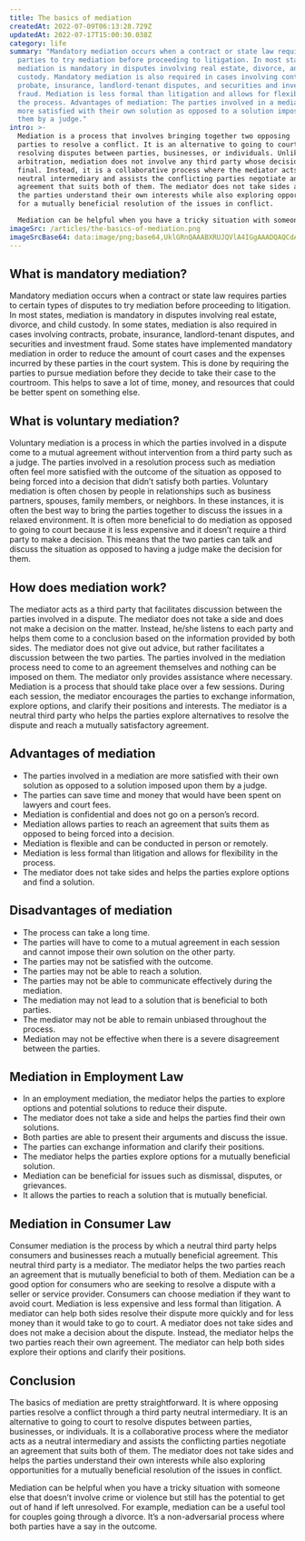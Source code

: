 ```yaml
---
title: The basics of mediation
createdAt: 2022-07-09T06:13:28.729Z
updatedAt: 2022-07-17T15:00:30.038Z
category: life
summary: "Mandatory mediation occurs when a contract or state law requires
  parties to try mediation before proceeding to litigation. In most states,
  mediation is mandatory in disputes involving real estate, divorce, and child
  custody. Mandatory mediation is also required in cases involving contracts,
  probate, insurance, landlord-tenant disputes, and securities and investment
  fraud. Mediation is less formal than litigation and allows for flexibility in
  the process. Advantages of mediation: The parties involved in a mediation are
  more satisfied with their own solution as opposed to a solution imposed upon
  them by a judge."
intro: >-
  Mediation is a process that involves bringing together two opposing
  parties to resolve a conflict. It is an alternative to going to court for
  resolving disputes between parties, businesses, or individuals. Unlike
  arbitration, mediation does not involve any third party whose decision becomes
  final. Instead, it is a collaborative process where the mediator acts as a
  neutral intermediary and assists the conflicting parties negotiate an
  agreement that suits both of them. The mediator does not take sides and helps
  the parties understand their own interests while also exploring opportunities
  for a mutually beneficial resolution of the issues in conflict. 

  Mediation can be helpful when you have a tricky situation with someone else that doesn’t involve crime or violence but still has the potential to get out of hand if left unresolved. Mediation might not be your first thought as an option in resolving conflict because of its non-adversarial nature. However, it can be a very useful tool and quite effective in most cases given its collaborative nature which gives both parties more input into finding a solution they are comfortable with and happy with at the same time.
imageSrc: /articles/the-basics-of-mediation.png
imageSrcBase64: data:image/png;base64,UklGRnQAAABXRUJQVlA4IGgAAADQAQCdASoKAAoAAUAmJZgCdAEQEp8FAAD+/U6JFczZzWw4jhq+zXV9hMOzPj4pAMfYLihh8kuhB50Er6rYcLqX31ESWhHowcru7URfXsmJb+8/D/k5M/hGX9Ap/7nJion5B1xubXnwAA==
---
```


## What is mandatory mediation?

Mandatory mediation occurs when a contract or state law requires parties to certain types of disputes to try mediation before proceeding to litigation. In most states, mediation is mandatory in disputes involving real estate, divorce, and child custody. In some states, mediation is also required in cases involving contracts, probate, insurance, landlord-tenant disputes, and securities and investment fraud.
Some states have implemented mandatory mediation in order to reduce the amount of court cases and the expenses incurred by these parties in the court system. This is done by requiring the parties to pursue mediation before they decide to take their case to the courtroom. This helps to save a lot of time, money, and resources that could be better spent on something else.

## What is voluntary mediation?

Voluntary mediation is a process in which the parties involved in a dispute come to a mutual agreement without intervention from a third party such as a judge. The parties involved in a resolution process such as mediation often feel more satisfied with the outcome of the situation as opposed to being forced into a decision that didn’t satisfy both parties.
Voluntary mediation is often chosen by people in relationships such as business partners, spouses, family members, or neighbors. In these instances, it is often the best way to bring the parties together to discuss the issues in a relaxed environment. It is often more beneficial to do mediation as opposed to going to court because it is less expensive and it doesn’t require a third party to make a decision. This means that the two parties can talk and discuss the situation as opposed to having a judge make the decision for them.

## How does mediation work?

The mediator acts as a third party that facilitates discussion between the parties involved in a dispute. The mediator does not take a side and does not make a decision on the matter. Instead, he/she listens to each party and helps them come to a conclusion based on the information provided by both sides. The mediator does not give out advice, but rather facilitates a discussion between the two parties. The parties involved in the mediation process need to come to an agreement themselves and nothing can be imposed on them. The mediator only provides assistance where necessary.
Mediation is a process that should take place over a few sessions. During each session, the mediator encourages the parties to exchange information, explore options, and clarify their positions and interests. The mediator is a neutral third party who helps the parties explore alternatives to resolve the dispute and reach a mutually satisfactory agreement.

## Advantages of mediation

- The parties involved in a mediation are more satisfied with their own solution as opposed to a solution imposed upon them by a judge.
- The parties can save time and money that would have been spent on lawyers and court fees.
- Mediation is confidential and does not go on a person’s record.
- Mediation allows parties to reach an agreement that suits them as opposed to being forced into a decision.
- Mediation is flexible and can be conducted in person or remotely.
- Mediation is less formal than litigation and allows for flexibility in the process.
- The mediator does not take sides and helps the parties explore options and find a solution.

## Disadvantages of mediation

- The process can take a long time.
- The parties will have to come to a mutual agreement in each session and cannot impose their own solution on the other party.
- The parties may not be satisfied with the outcome.
- The parties may not be able to reach a solution.
- The parties may not be able to communicate effectively during the mediation.
- The mediation may not lead to a solution that is beneficial to both parties.
- The mediator may not be able to remain unbiased throughout the process.
- Mediation may not be effective when there is a severe disagreement between the parties.

## Mediation in Employment Law

- In an employment mediation, the mediator helps the parties to explore options and potential solutions to reduce their dispute.
- The mediator does not take a side and helps the parties find their own solutions.
- Both parties are able to present their arguments and discuss the issue.
- The parties can exchange information and clarify their positions.
- The mediator helps the parties explore options for a mutually beneficial solution.
- Mediation can be beneficial for issues such as dismissal, disputes, or grievances.
- It allows the parties to reach a solution that is mutually beneficial.

## Mediation in Consumer Law

Consumer mediation is the process by which a neutral third party helps consumers and businesses reach a mutually beneficial agreement. This neutral third party is a mediator. The mediator helps the two parties reach an agreement that is mutually beneficial to both of them.
Mediation can be a good option for consumers who are seeking to resolve a dispute with a seller or service provider. Consumers can choose mediation if they want to avoid court. Mediation is less expensive and less formal than litigation. 
A mediator can help both sides resolve their dispute more quickly and for less money than it would take to go to court. A mediator does not take sides and does not make a decision about the dispute. Instead, the mediator helps the two parties reach their own agreement. The mediator can help both sides explore their options and clarify their positions.

## Conclusion

The basics of mediation are pretty straightforward. It is where opposing parties resolve a conflict through a third party neutral intermediary. It is an alternative to going to court to resolve disputes between parties, businesses, or individuals. It is a collaborative process where the mediator acts as a neutral intermediary and assists the conflicting parties negotiate an agreement that suits both of them. The mediator does not take sides and helps the parties understand their own interests while also exploring opportunities for a mutually beneficial resolution of the issues in conflict.

Mediation can be helpful when you have a tricky situation with someone else that doesn’t involve crime or violence but still has the potential to get out of hand if left unresolved. For example, mediation can be a useful tool for couples going through a divorce. It’s a non-adversarial process where both parties have a say in the outcome.

